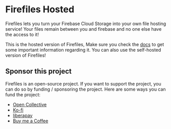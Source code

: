 # Firefiles Hosted

Firefiles lets you turn your Firebase Cloud Storage into your own file hosting service! Your files remain between you and firebase and no one else have the access to it!

This is the hosted version of Firefiles, Make sure you check the [docs](https://firefiles.vercel.app/docs/intro) to get some important information regarding it. You can also use the self-hosted version of Firefiles!

## Sponsor this project

Firefiles is an open-source project. If you want to support the project, you can do so by funding / sponsoring the project. Here are some ways you can fund the project:

- [Open Collective](https://opencollective.com/faisalsayed10/projects/firefiles#category-CONTRIBUTE)
- [Ko-fi](https://ko-fi.com/faisalsayed10)
- [liberapay](https://en.liberapay.com/faisalsayed10/)
- [Buy me a Coffee](https://www.buymeacoffee.com/faisalsayed10)
